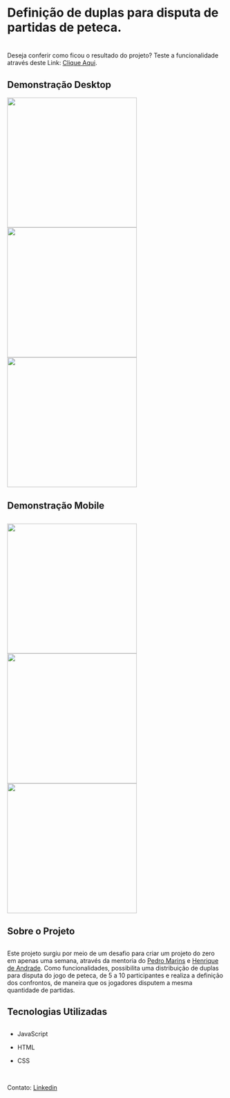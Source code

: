 # **Definição de duplas para disputa de partidas de peteca.** <h1>

Deseja conferir como ficou o resultado do projeto? Teste a funcionalidade através deste Link: [Clique Aqui]( https://cadastro-para-esquema-de-cruzamento-em-duplas-par-jorgedeaquino.vercel.app/).

## **Demonstração Desktop**
  
<img src="img-readme/tela-inicial-desk.png" width="300px"> <img src="img-readme/tela-inserir-desk.png" width="300px"> <img src="img-readme/tela-confrontos-desk.png" width="300px">

## **Demonstração Mobile** <h2>

<img src="img-readme/tela-inicial-mobile.png" width="300px"> <img src="img-readme/tela-inserir-mobile.png" width="300px"> <img src="img-readme/tela-confrontos-mobile.png" width="300px">


## **Sobre o Projeto** <h2>
  
Este projeto surgiu por meio de um desafio para criar um projeto do zero em apenas uma semana, através da mentoria do [Pedro Marins]( https://www.linkedin.com/in/pedromarins/) e [Henrique de Andrade]( https://www.linkedin.com/in/henrique-de-andrade/).
Como funcionalidades, possibilita uma distribuição de duplas para disputa do jogo de peteca, de 5 a 10 participantes e realiza a definição dos confrontos, de maneira que os jogadores disputem a mesma quantidade de partidas.

  
## **Tecnologias Utilizadas** <h2>

* JavaScript 
  
* HTML 
  
* CSS 

  
<br> 
  
Contato: [Linkedin]( https://www.linkedin.com/in/jorge-alexandre-de-aquino/)
